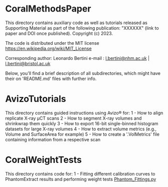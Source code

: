 # CoralMethodsPaper

This directory contains auxiliary code as well as tutorials released as Supporting Material as part of the following publication:
"XXXXXX" (link to paper and DOI once published).
Copyright (c) 2023.

The code is distributed under the MIT license https://en.wikipedia.org/wiki/MIT_License

Corresponding author: Leonardo Bertini 
e-mail :  l.bertini@nhm.ac.uk  | l.bertini@bristol.ac.uk

Below, you'll find a brief description of all subdirectories, which might have their on 'README.md' files with further info.


# AvizoTutorials

This directory contains guided instructions using Avizo® for:
1 - How to align replicate X-ray µCT scans
2 - How to segment X-ray volumes and shrinkwrap them quickly
3 - How to export 16-bit single-binned histogram datasets for large X-ray volumes
4 - How to extract volume metrics (e.g., Volume and SurfaceArea for example)
5 - How to create a '.VolMetrics' file containing information from a respective scan


# CoralWeightTests

This directory contains code for:
1 - Fitting different calibration curves to PhantomExtract results and performing weight tests [Phantom_Fittings.py](..blob/main/CoralWeightTests/Phantom_Fittings)
